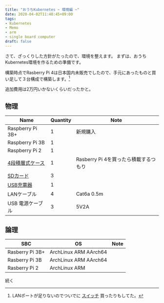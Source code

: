 ```yaml
---
title: "おうちKubernetes ~ 環境編 ~"
date: 2020-04-02T11:48:45+09:00
tags:
- Kubernetes
- Memo
- arm
- single board computer
draft: false
---
```


さて、ざっくりした方針がたったので、環境を整えます。
まずは、おうちKubernetes環境を作るための準備です。

構築時点でRasberry Pi 4は日本国内未販売でしたので、手元にあったものと買い足して３台構成で構築します。[^1]

追加費用は2万円いかないくらいだったかと。

[^1]: LANポートが足りないのでついでに [スイッチ](https://www.amazon.co.jp/gp/product/B004BQCKXO/ref=ppx_yo_dt_b_asin_title_o00_s00?ie=UTF8&psc=1) 買ったりもしてた。

## 物理

|Name|Quantity|Note|
|---|---|---|
|Raspberry Pi 3B+|1|新規購入|
|Raspberry Pi 3B|1||
|Raspberry Pi 2|1||
|[4段積層式ケース](https://www.amazon.co.jp/dp/B01F8AHNBA/ref=cm_sw_em_r_mt_dp_U_YEJxDbZ2515AG)|1|Rasberry Pi 4を買ったら積載するつもり|
|[SDカード](https://www.amazon.co.jp/gp/product/B01G6RJDUS/ref=ppx_yo_dt_b_asin_title_o01_s00?ie=UTF8&psc=1)|3||
|[USB充電器](https://www.amazon.co.jp/gp/product/B00YS3ZYWY/ref=ppx_yo_dt_b_asin_title_o08_s00?ie=UTF8&psc=1)|1||
|LANケーブル|4|Cat6a 0.5m|
|USB 電源ケーブル|3|5V2A|

## 論理

|SBC|OS|Note|
|---|---|---|
|Rasberry Pi 3B+|ArchLinux ARM AArch64||
|Rasberry Pi 3B|ArchLinux ARM AArch64||
|Rasberry Pi 2|ArchLinux ARM||


続く
